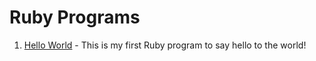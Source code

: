 # Ruby Programs
1. [Hello World](https://github.com/git-venkat/ruby_programs/blob/master/hello_world.rb) - This is my first Ruby program to say hello to the world!
